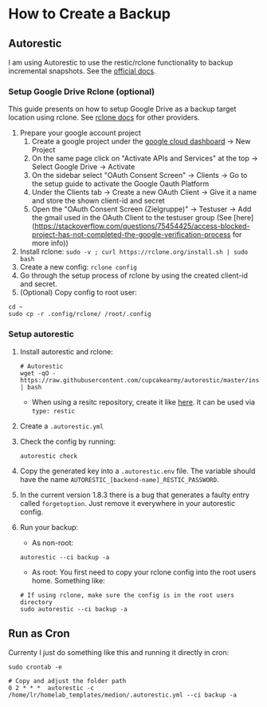 # How to Create a Backup

## Autorestic

I am using Autorestic to use the restic/rclone functionality to backup incremental snapshots.
See the [official docs](https://autorestic.vercel.app/config).

### Setup Google Drive Rclone (optional)

This guide presents on how to setup Google Drive as a backup target location using rclone. See [rclone docs](https://rclone.org/docs/) for other providers.

1. Prepare your google account project
   1. Create a google project under the [google cloud dashboard](https://console.cloud.google.com/apis/dashboard) -> New Project
   2. On the same page click on "Activate APIs and Services" at the top -> Select Google Drive -> Activate
   3. On the sidebar select "OAuth Consent Screen" -> Clients -> Go to the setup guide to activate the Google Oauth Platform
   4. Under the Clients tab -> Create a new OAuth Client -> Give it a name and store the shown client-id and secret
   5. Open the "OAuth Consent Screen (Zielgruppe)" -> Testuser -> Add the gmail used in the OAuth Client to the testuser group (See [here](https://stackoverflow.com/questions/75454425/access-blocked-project-has-not-completed-the-google-verification-process for more info))
2. Install rclone: `sudo -v ; curl https://rclone.org/install.sh | sudo bash`
3. Create a new config: `rclone config`
4. Go through the setup process of rclone by using the created client-id and secret.
5. (Optional) Copy config to root user:
```shell
cd ~
sudo cp -r .config/rclone/ /root/.config
```

### Setup autorestic

1. Install autorestic and rclone:
    ```shell
    # Autorestic
    wget -qO - https://raw.githubusercontent.com/cupcakearmy/autorestic/master/install.sh | bash
    ```
    - When using a resitc repository, create it like [here](https://rclone.org/docs/). It can be used via `type: restic`

2. Create a `.autorestic.yml`

3. Check the config by running:
    ```shell
    autorestic check
    ```

4. Copy the generated key into a `.autorestic.env` file. The variable should have the name `AUTORESTIC_[backend-name]_RESTIC_PASSWORD`.

5. In the current version 1.8.3 there is a bug that generates a faulty entry called `forgetoption`. Just remove it everywhere in your autorestic config.

6. Run your backup:
    - As non-root:
    ```shell
    autorestic --ci backup -a
    ```
    - As root: You first need to copy your rclone config into the root users home. Something like:
    ```shell
    # If using rclone, make sure the config is in the root users directory
    sudo autorestic --ci backup -a
    ```

## Run as Cron

Currenty I just do something like this and running it directly in cron:

```shell
sudo crontab -e

# Copy and adjust the folder path
0 2 * * *  autorestic -c /home/lr/homelab_templates/medion/.autorestic.yml --ci backup -a
```